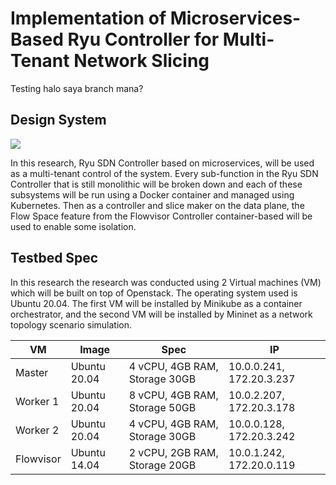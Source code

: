 #  Implementation of Microservices-Based Ryu Controller for Multi-Tenant Network Slicing

Testing halo saya branch mana?

## Design System
<img src="https://github.com/adaptivenetworklab/cloud-sdn/blob/main/assets/Design%20System.svg"/>

In this research, Ryu SDN Controller based on microservices, will be used as a multi-tenant control of the system. Every sub-function in the Ryu SDN Controller that is still monolithic will be broken down and each of these subsystems will be run using a Docker container and managed using Kubernetes. Then as a controller and slice maker on the data plane, the Flow Space feature from the Flowvisor Controller container-based will be used to enable some isolation. 

## Testbed Spec
In this research the research was conducted using 2 Virtual machines (VM) which will be built on top of Openstack. The operating system used is Ubuntu 20.04. The first VM will be installed by Minikube as a container orchestrator, and the second VM will be installed by Mininet as a network topology scenario simulation.

VM | Image | Spec | IP
--- | --- | --- | ---
Master |  Ubuntu 20.04 | 4 vCPU, 4GB RAM, Storage 30GB  | 10.0.0.241, 172.20.3.237
Worker 1 | Ubuntu 20.04 | 8 vCPU, 4GB RAM, Storage 50GB  | 10.0.2.207, 172.20.3.178
Worker 2 | Ubuntu 20.04 | 4 vCPU, 4GB RAM, Storage 30GB  | 10.0.0.128, 172.20.3.242
Flowvisor | Ubuntu 14.04 | 2 vCPU, 2GB RAM, Storage 20GB | 10.0.1.242, 172.20.0.119
